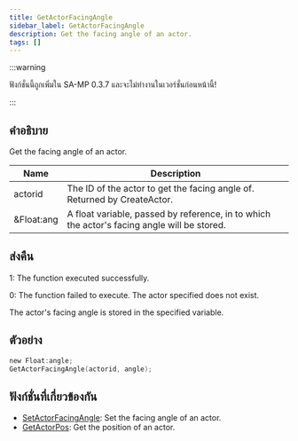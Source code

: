 ```yaml
---
title: GetActorFacingAngle
sidebar_label: GetActorFacingAngle
description: Get the facing angle of an actor.
tags: []
---
```


:::warning

ฟังก์ชั่นนี้ถูกเพิ่มใน SA-MP 0.3.7 และจะไม่ทำงานในเวอร์ชั่นก่อนหน้านี้!

:::

## คำอธิบาย

Get the facing angle of an actor.

| Name       | Description                                                                                 |
| ---------- | ------------------------------------------------------------------------------------------- |
| actorid    | The ID of the actor to get the facing angle of. Returned by CreateActor.                    |
| &Float:ang | A float variable, passed by reference, in to which the actor's facing angle will be stored. |

## ส่งคืน

1: The function executed successfully.

0: The function failed to execute. The actor specified does not exist.

The actor's facing angle is stored in the specified variable.

## ตัวอย่าง

```c
new Float:angle;
GetActorFacingAngle(actorid, angle);
```

## ฟังก์ชั่นที่เกี่ยวข้องกัน

- [SetActorFacingAngle](../functions/SetActorFacingAngle): Set the facing angle of an actor.
- [GetActorPos](../functions/GetActorPos): Get the position of an actor.
